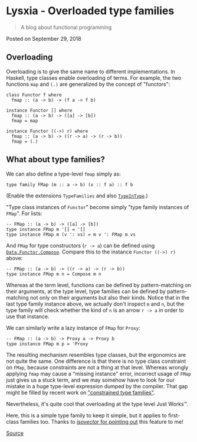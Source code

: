 # Lysxia - Overloaded type families

> A blog about functional programming

Posted on September 29, 2018

Overloading
-----------

Overloading is to give the same name to different implementations. In Haskell, type classes enable overloading of terms. For example, the two functions `map` and `(.)` are generalized by the concept of "functors":

    class Functor f where
      fmap :: (a -> b) -> (f a -> f b)
    
    instance Functor [] where
      fmap :: (a -> b) -> ([a] -> [b])
      fmap = map
    
    instance Functor ((->) r) where
      fmap :: (a -> b) -> ((r -> a) -> (r -> b))
      fmap = (.)

What about type families?
-------------------------

We can also define a type-level `fmap` simply as:

    type family FMap (m :: a -> b) (x :: f a) :: f b

(Enable the extensions `TypeFamilies` and also [`TypeInType`](https://downloads.haskell.org/~ghc/latest/docs/html/users_guide/glasgow_exts.html#kind-polymorphism-and-type-in-type).)

"Type class instances of `Functor`" become simply "type family instances of `FMap`". For lists:

    -- FMap :: (a -> b) -> ([a] -> [b])
    type instance FMap m '[] = '[]
    type instance FMap m (v ': vs) = m v ': FMap m vs

And `FMap` for type constructors (`r -> a`) can be defined using [`Data.Functor.Compose`](https://hackage.haskell.org/package/base-4.11.1.0/docs/Data-Functor-Compose.html). Compare this to the instance `Functor ((->) r)` above:

    -- FMap :: (a -> b) -> ((r -> a) -> (r -> b))
    type instance FMap m n = Compose m n

Whereas at the term level, functions can be defined by pattern-matching on their arguments, at the type level, type families can be defined by pattern-matching not only on their arguments but also their kinds. Notice that in the last type family instance above, we actually don't inspect `m` and `n`, but the type family will check whether the kind of `n` is an arrow `r -> a` in order to use that instance.

We can similarly write a lazy instance of `FMap` for `Proxy`:

    -- FMap :: (a -> b) -> Proxy a -> Proxy b
    type instance FMap m p = 'Proxy

The resulting mechanism resembles type classes, but the ergonomics are not quite the same. One difference is that there is no type class constraint on `FMap`, because constraints are not a thing at that level. Whereas wrongly applying `fmap` may cause a "missing instance" error, incorrect usage of `FMap` just gives us a stuck term, and we may somehow have to look for our mistake in a huge type-level expression dumped by the compiler. That gap might be filled by recent work on ["constrained type families"](https://arxiv.org/abs/1706.09715).

Nevertheless, it's quite cool that overloading at the type level Just Works™.

Here, this is a simple type family to keep it simple, but it applies to first-class families too. Thanks to [_isovector_ for pointing out](https://github.com/Lysxia/first-class-families/pull/1#issuecomment-420716814) this feature to me!


[Source](https://blog.poisson.chat/posts/2018-09-29-overloaded-families.html)
